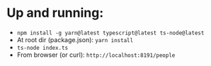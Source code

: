 # Up and running:

- `npm install -g yarn@latest typescript@latest ts-node@latest`
- At root dir (package.json): `yarn install`
- `ts-node index.ts`
- From browser (or curl): `http://localhost:8191/people`
